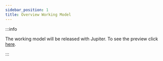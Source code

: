 ```yaml
---
sidebar_position: 1
title: Overview Working Model
---
```


:::info

The working model will be released with Jupiter. To see the preview click [here](../working-model/overview.md).

:::
